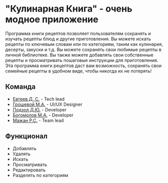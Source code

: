 # "Кулинарная Книга" - очень модное приложение

Программа книги рецептов позволяет пользователям сохранять и изучать рецепты блюд и другие приготовления. Вы можете искать рецепты по ключевым словам или по категориям, таким как кулинария, десерты, закуски и т.д. Вы можете сохранять свои любимые рецепты в личной библиотеке. Вы также можете добавлять свои собственные рецепты и просматривать пошаговые инструкции для приготовления. Эта программа книги рецептов даст вам возможность, сохранять свои семейные рецепты в удобном виде, чтобы никогда их не потерять!

## Команда

- [Евтеев Д. С.](https://github.com/tehrelt) - Tech lead
- [Грошевой М.А.](https://github.com/Gordon2355) - UI/UX Designer
- [Подзол Д.Ю.](https://github.com/Independet) - Developer
- [Богомолов М.А.](https://github.com/Rerwkash) - Developer
- [Мажан Р.С.](https://github.com/Branelisimo) - Team lead

## Функционал

- Добавлять
- Удалять
- Искать
- Просматривать
- Редактировать
- Разделять по категориям

